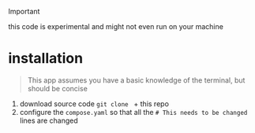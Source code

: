 > [!IMPORTANT]
> this code is experimental and might not even run on your machine

# installation
> This app assumes you have a basic knowledge of the terminal, but should be concise
1. download source code `git clone ` + this repo
2. configure the `compose.yaml` so that all the `# This needs to be changed` lines are changed